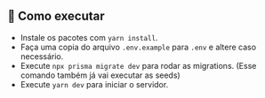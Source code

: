 ## 🚀 Como executar

- Instale os pacotes com `yarn install`.
- Faça uma copia do arquivo `.env.example` para `.env` e altere caso necessário.
- Execute `npx prisma migrate dev` para rodar as migrations. (Esse comando também já vai executar as seeds)
- Execute `yarn dev` para iniciar o servidor.
